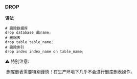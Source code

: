 ### DROP

**语法** 

```mysql
# 删除数据库
drop database dbname;	
# 删除表
drop table table_name;	
# 删除索引
drop index index_name on table_name;
```

:warning: 特别注意:

​	删库删表需要特别谨慎！在生产环境下几乎不会进行删库删表操作。

